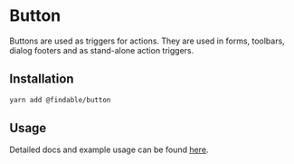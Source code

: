 # Button

Buttons are used as triggers for actions. They are used in forms, toolbars,
dialog footers and as stand-alone action triggers.

## Installation

```sh
yarn add @findable/button
```

## Usage

Detailed docs and example usage can be found [here](https://atlaskit.atlassian.com/packages/core/button).
